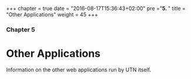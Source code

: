 +++
chapter = true
date = "2016-08-17T15:36:43+02:00"
pre ="<b>5. </b>"
title = "Other Applications"
weight = 45
+++

### Chapter 5

# Other Applications

Information on the other web applications run by UTN itself.

